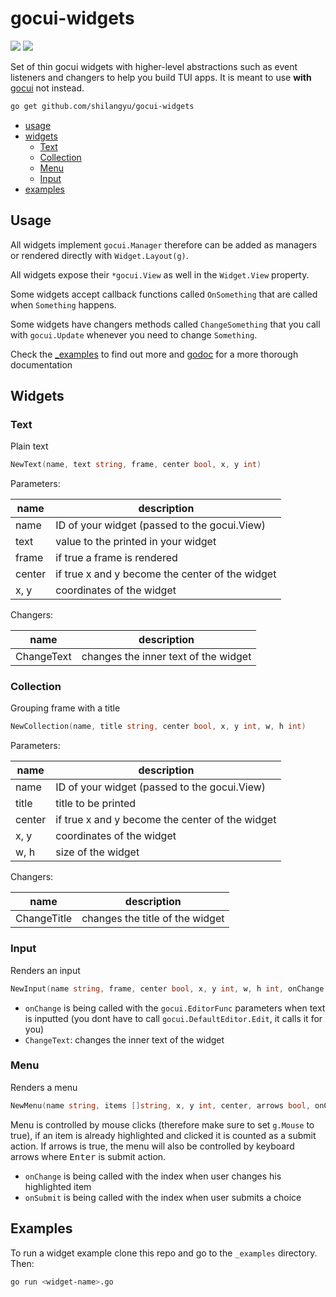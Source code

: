 # gocui-widgets

[![](https://img.shields.io/badge/godoc-reference-5272B4.svg)](http://godoc.org/github.com/shilangyu/gocui-widgets)
[![](https://goreportcard.com/badge/github.com/shilangyu/gocui-widgets)](https://goreportcard.com/report/github.com/shilangyu/gocui-widgets)

Set of thin gocui widgets with higher-level abstractions such as event listeners and changers to help you build TUI apps. It is meant to use **with** [gocui](https://github.com/jroimartin/gocui) not instead.

```sh
go get github.com/shilangyu/gocui-widgets
```

- [usage](#usage)
- [widgets](#widgets)
  - [Text](#Text)
  - [Collection](#Collection)
  - [Menu](#Menu)
  - [Input](#Input)
- [examples](#examples)

## Usage

All widgets implement `gocui.Manager` therefore can be added as managers or rendered directly with `Widget.Layout(g)`.

All widgets expose their `*gocui.View` as well in the `Widget.View` property.

Some widgets accept callback functions called `OnSomething` that are called when `Something` happens.

Some widgets have changers methods called `ChangeSomething` that you call with `gocui.Update` whenever you need to change `Something`.

Check the [\_examples](https://github.com/shilangyu/gocui-widgets/tree/master/_examples) to find out more and [godoc](http://godoc.org/github.com/shilangyu/gocui-widgets) for a more thorough documentation

## Widgets

### Text

Plain text

```go
NewText(name, text string, frame, center bool, x, y int)
```

Parameters:

| name   | description                                     |
| ------ | ----------------------------------------------- |
| name   | ID of your widget (passed to the gocui.View)    |
| text   | value to the printed in your widget             |
| frame  | if true a frame is rendered                     |
| center | if true x and y become the center of the widget |
| x, y   | coordinates of the widget                       |

Changers:

| name       | description                          |
| ---------- | ------------------------------------ |
| ChangeText | changes the inner text of the widget |

### Collection

Grouping frame with a title

```go
NewCollection(name, title string, center bool, x, y int, w, h int)
```

Parameters:

| name   | description                                     |
| ------ | ----------------------------------------------- |
| name   | ID of your widget (passed to the gocui.View)    |
| title  | title to be printed                             |
| center | if true x and y become the center of the widget |
| x, y   | coordinates of the widget                       |
| w, h   | size of the widget                              |

Changers:

| name        | description                     |
| ----------- | ------------------------------- |
| ChangeTitle | changes the title of the widget |

### Input

Renders an input

```go
NewInput(name string, frame, center bool, x, y int, w, h int, onChange gocui.EditorFunc)
```

- `onChange` is being called with the `gocui.EditorFunc` parameters when text is inputted (you dont have to call `gocui.DefaultEditor.Edit`, it calls it for you)
- `ChangeText`: changes the inner text of the widget

### Menu

Renders a menu

```go
NewMenu(name string, items []string, x, y int, center, arrows bool, onChange, onSubmit func(i int))
```

Menu is controlled by mouse clicks (therefore make sure to set `g.Mouse` to true), if an item is already highlighted and clicked it is counted as a submit action. If arrows is true, the menu will also be controlled by keyboard arrows where <kbd>Enter</kbd> is submit action.

- `onChange` is being called with the index when user changes his highlighted item
- `onSubmit` is being called with the index when user submits a choice

## Examples

To run a widget example clone this repo and go to the `_examples` directory. Then:

```sh
go run <widget-name>.go
```
